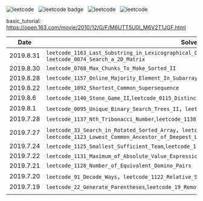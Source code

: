 ![leetcode](<https://leetcode-badge.chyroc.cn/?name=ly2015cntj&leetcode_badge_style=Leetcode%20|%20Rating-1468-green.svg>) &nbsp; ![leetcode badge](<https://leetcode-badge.chyroc.cn/?name=ly2015cntj&leetcode_badge_style=Leetcode%20|%20Ranking-42449-green.svg>) &nbsp; ![leetcode](<https://leetcode-badge.chyroc.cn/?name=ly2015cntj&leetcode_badge_style=Solved/Total-{{.solved_question}}/{{.all_question}}-green.svg>) &nbsp; ![leetcode](<https://leetcode-badge.chyroc.cn/?name=ly2015cntj&leetcode_badge_style=Accepted/Total-{{.accepted_submission}}/{{.all_submission}}-green.svg>)

basic_tutorial: https://open.163.com/movie/2010/12/G/F/M6UTT5U0I_M6V2T1JGF.html

| Date      | Solved Count & Detail                                        |
| --------- | ------------------------------------------------------------ |
| 2019.8.31 | `leetcode_1163_Last_Substring_in_Lexicographical_Order`,<br/>`leetcode_0074_Search_a_2D_Matrix` |
| 2019.8.30 | `leetcode_0768_Max_Chunks_To_Make_Sorted_II` |
| 2019.8.28 | `leetcode_1157_Online_Majority_Element_In_Subarray`          |
| 2019.8.22 | `leetcode_1092_Shortest_Common_Supersequence`                |
| 2019.8.6  | `leetcode_1140_Stone_Game_II`,`leetcode_0115_Distinct_Subsequences` |
| 2019.8.1  | `leetcode_0095_Unique_Binary_Search_Trees_II`，`leetcode_0029_Divide_Two_Intergers`，`leetcode_0050_Pow_x_n` |
| 2019.7.28 | `leetcode_1137_Nth_Tribonacci_Number`,`leetcode_1138_Alphabet_Board_Path`,`leetcode_1139_Largest_1_Bordered_Square` |
| 2019.7.27 | `leetcode_33_Search_in_Rotated_Sorted_Array`，`leetcode_81_Search_in_Rotated_Sorted_Array_II`，`leetcode_1123_Lowest_Common_Ancestor_of_Deepest_Leaves` |
| 2019.7.24 | `leetcode_1125_Smallest_Sufficient_Team`,`leetcode_1124_Longest_Well-Performing_Interval` |
| 2019.7.22 | `leetcode_1131_Maximum_of_Absolute_Value_Expression`,`leetcode_1129_Shortest_Path_with_Alternating_Color` |
| 2019.7.21 | `leetcode_1128_Number_of_Equivalent_Domino_Pairs`            |
| 2019.7.20 | `leetcode_91_Decode_Ways`，`leetcode_1122_Relative_Sort_Array` |
| 2019.7.19 | `leetcode_22_Generate_Parentheses`,`leetcode_19_Remove_Nth_Node_From_End_of_List`,`leetcode_18_4Sum` |
|           |                                                              |

